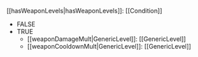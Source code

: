 [[hasWeaponLevels|hasWeaponLevels]]: [[Condition]]
   * FALSE
   * TRUE
     * [[weaponDamageMult|GenericLevel]]: [[GenericLevel]]
     * [[weaponCooldownMult|GenericLevel]]: [[GenericLevel]]
